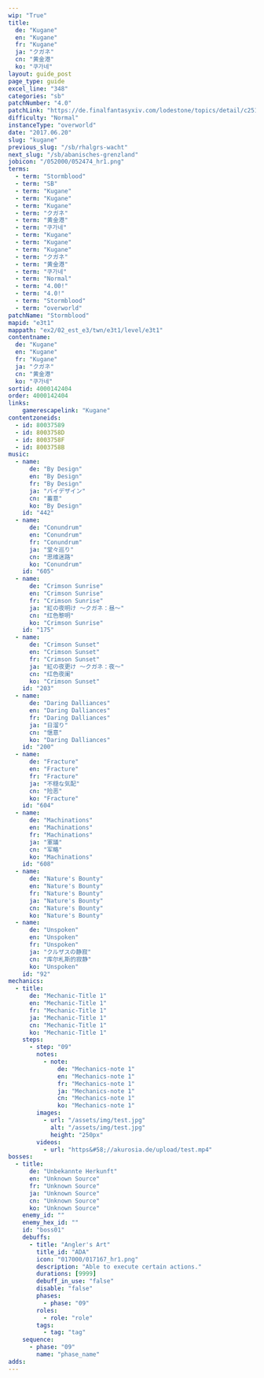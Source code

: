 ```yaml
---
wip: "True"
title:
  de: "Kugane"
  en: "Kugane"
  fr: "Kugane"
  ja: "クガネ"
  cn: "黄金港"
  ko: "쿠가네"
layout: guide_post
page_type: guide
excel_line: "348"
categories: "sb"
patchNumber: "4.0"
patchLink: "https://de.finalfantasyxiv.com/lodestone/topics/detail/c2519c232d02fc2394c3830faa364611cd4e610c"
difficulty: "Normal"
instanceType: "overworld"
date: "2017.06.20"
slug: "kugane"
previous_slug: "/sb/rhalgrs-wacht"
next_slug: "/sb/abanisches-grenzland"
jobicon: "/052000/052474_hr1.png"
terms:
  - term: "Stormblood"
  - term: "SB"
  - term: "Kugane"
  - term: "Kugane"
  - term: "Kugane"
  - term: "クガネ"
  - term: "黄金港"
  - term: "쿠가네"
  - term: "Kugane"
  - term: "Kugane"
  - term: "Kugane"
  - term: "クガネ"
  - term: "黄金港"
  - term: "쿠가네"
  - term: "Normal"
  - term: "4.00!"
  - term: "4.0!"
  - term: "Stormblood"
  - term: "overworld"
patchName: "Stormblood"
mapid: "e3t1"
mappath: "ex2/02_est_e3/twn/e3t1/level/e3t1"
contentname:
  de: "Kugane"
  en: "Kugane"
  fr: "Kugane"
  ja: "クガネ"
  cn: "黄金港"
  ko: "쿠가네"
sortid: 4000142404
order: 4000142404
links:
    gamerescapelink: "Kugane"
contentzoneids:
  - id: 80037589
  - id: 8003758D
  - id: 8003758F
  - id: 8003758B
music:
  - name:
      de: "By Design"
      en: "By Design"
      fr: "By Design"
      ja: "バイデザイン"
      cn: "蓄意"
      ko: "By Design"
    id: "442"
  - name:
      de: "Conundrum"
      en: "Conundrum"
      fr: "Conundrum"
      ja: "堂々巡り"
      cn: "思维迷路"
      ko: "Conundrum"
    id: "605"
  - name:
      de: "Crimson Sunrise"
      en: "Crimson Sunrise"
      fr: "Crimson Sunrise"
      ja: "紅の夜明け ～クガネ：昼～"
      cn: "红色黎明"
      ko: "Crimson Sunrise"
    id: "175"
  - name:
      de: "Crimson Sunset"
      en: "Crimson Sunset"
      fr: "Crimson Sunset"
      ja: "紅の夜更け ～クガネ：夜～"
      cn: "红色夜阑"
      ko: "Crimson Sunset"
    id: "203"
  - name:
      de: "Daring Dalliances"
      en: "Daring Dalliances"
      fr: "Daring Dalliances"
      ja: "日溜り"
      cn: "惬意"
      ko: "Daring Dalliances"
    id: "200"
  - name:
      de: "Fracture"
      en: "Fracture"
      fr: "Fracture"
      ja: "不穏な気配"
      cn: "险恶"
      ko: "Fracture"
    id: "604"
  - name:
      de: "Machinations"
      en: "Machinations"
      fr: "Machinations"
      ja: "軍議"
      cn: "军略"
      ko: "Machinations"
    id: "608"
  - name:
      de: "Nature's Bounty"
      en: "Nature's Bounty"
      fr: "Nature's Bounty"
      ja: "Nature's Bounty"
      cn: "Nature's Bounty"
      ko: "Nature's Bounty"
  - name:
      de: "Unspoken"
      en: "Unspoken"
      fr: "Unspoken"
      ja: "クルザスの静寂"
      cn: "库尔札斯的寂静"
      ko: "Unspoken"
    id: "92"
mechanics:
  - title:
      de: "Mechanic-Title 1"
      en: "Mechanic-Title 1"
      fr: "Mechanic-Title 1"
      ja: "Mechanic-Title 1"
      cn: "Mechanic-Title 1"
      ko: "Mechanic-Title 1"
    steps:
      - step: "09"
        notes:
          - note:
              de: "Mechanics-note 1"
              en: "Mechanics-note 1"
              fr: "Mechanics-note 1"
              ja: "Mechanics-note 1"
              cn: "Mechanics-note 1"
              ko: "Mechanics-note 1"
        images:
          - url: "/assets/img/test.jpg"
            alt: "/assets/img/test.jpg"
            height: "250px"
        videos:
          - url: "https&#58;//akurosia.de/upload/test.mp4"
bosses:
  - title:
      de: "Unbekannte Herkunft"
      en: "Unknown Source"
      fr: "Unknown Source"
      ja: "Unknown Source"
      cn: "Unknown Source"
      ko: "Unknown Source"
    enemy_id: ""
    enemy_hex_id: ""
    id: "boss01"
    debuffs:
      - title: "Angler's Art"
        title_id: "ADA"
        icon: "017000/017167_hr1.png"
        description: "Able to execute certain actions."
        durations: [9999]
        debuff_in_use: "false"
        disable: "false"
        phases:
          - phase: "09"
        roles:
          - role: "role"
        tags:
          - tag: "tag"
    sequence:
      - phase: "09"
        name: "phase_name"
adds:
---
```

